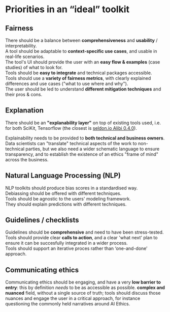 # Priorities in an “ideal” toolkit

## Fairness

There should be a balance between **comprehensiveness** and **usability** / interpretability.  
A tool should be adaptable to **context-specific use cases**, and usable in real-life scenarios.  
The tool's UI should provide the user with an **easy flow & examples** (case studies) of what to look for.  
Tools should be **easy to integrate** and technical packages accessible.  
Tools should use a **variety of fairness metrics**, with clearly explained differences and use cases ("what to use where and why").  
The user should be led to understand **different mitigation techniques** and their pros & cons.  

## Explanation

There should be an **"explanability layer"** on top of existing tools used, i.e. for both SciKit, Tensorflow (the closest is [seldon.io Alibi 0.4.0](https://docs.seldon.io/projects/alibi/en/latest/)).  

Explainability needs to be provided to **both technical and business owners**. Data scientists can "translate" technical aspects of the work to non-technical parties, but we also need a wider schematic language to ensure transparency, and to establish the existence of an ethics "frame of mind" across the business.

## Natural Language Processing (NLP)

NLP toolkits should produce bias scores in a standardised way.  
Debiassing should be offered with different techniques.  
Tools should be agnostic to the users' modeling framework.  
They should explain predictions with different techniques.  

## Guidelines / checklists

Guidelines should be **comprehensive** and need to have been stress-tested.  
Tools should provide clear **calls to action**, and a clear 'what next' plan to ensure it can be succesfully integrated in a wider process.  
Tools should support an iterative proces rather than ‘one-and-done’ approach.  

## Communicating ethics

Communicating ethics should be engaging, and have a very **low barrier to entry**: this by definition *needs* to be as accessible as possible. **complex and nuanced** field, without a single source of truth; tools should discuss those nuances and engage the user in a critical approach, for instance questioning the commonly held narratives around AI Ethics.
